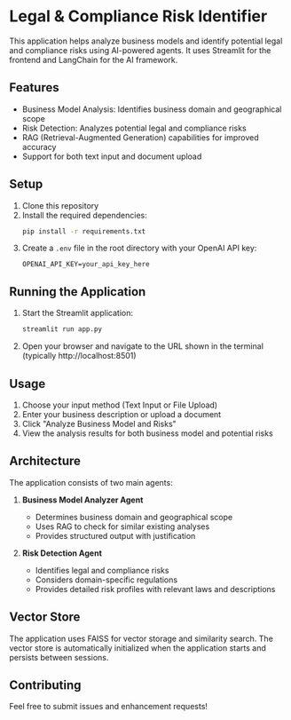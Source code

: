 # Legal & Compliance Risk Identifier

This application helps analyze business models and identify potential legal and compliance risks using AI-powered agents. It uses Streamlit for the frontend and LangChain for the AI framework.

## Features

- Business Model Analysis: Identifies business domain and geographical scope
- Risk Detection: Analyzes potential legal and compliance risks
- RAG (Retrieval-Augmented Generation) capabilities for improved accuracy
- Support for both text input and document upload

## Setup

1. Clone this repository
2. Install the required dependencies:
   ```bash
   pip install -r requirements.txt
   ```
3. Create a `.env` file in the root directory with your OpenAI API key:
   ```
   OPENAI_API_KEY=your_api_key_here
   ```

## Running the Application

1. Start the Streamlit application:
   ```bash
   streamlit run app.py
   ```
2. Open your browser and navigate to the URL shown in the terminal (typically http://localhost:8501)

## Usage

1. Choose your input method (Text Input or File Upload)
2. Enter your business description or upload a document
3. Click "Analyze Business Model and Risks"
4. View the analysis results for both business model and potential risks

## Architecture

The application consists of two main agents:

1. **Business Model Analyzer Agent**
   - Determines business domain and geographical scope
   - Uses RAG to check for similar existing analyses
   - Provides structured output with justification

2. **Risk Detection Agent**
   - Identifies legal and compliance risks
   - Considers domain-specific regulations
   - Provides detailed risk profiles with relevant laws and descriptions

## Vector Store

The application uses FAISS for vector storage and similarity search. The vector store is automatically initialized when the application starts and persists between sessions.

## Contributing

Feel free to submit issues and enhancement requests! 